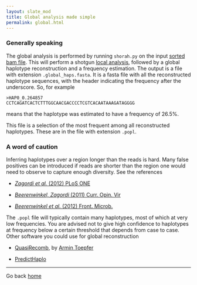 ```yaml
---
layout: slate_mod
title: Global analysis made simple
permalink: global.html 
---
```

### Generally speaking
The global analysis is performed by running `shorah.py` on the input [sorted
bam file](input.html). This will perform a shotgun [local analysis](local.html),
followed by a global haplotype reconstruction and a frequency estimation.
The output is a file with extension `.global_haps.fasta`. It is a fasta file
with all the reconstructed haplotype sequences, with the header indicating the
frequency after the underscore. So, for example

    >HAP0_0.264857
    CCTCAGATCACTCTTTGGCAACGACCCCTCGTCACAATAAAGATAGGGG

means that the haplotype was estimated to have a frequency of 26.5%.

This file is a selection of the most frequent among all reconstructed
haplotypes. These are in the file with extension `.popl`.

### A word of caution
Inferring haplotypes over a region longer than the reads is hard. Many false
positives can be introduced if reads are shorter than the region one would need
to observe to capture enough diversity. See the references

- [_Zagordi et al._ (2012) PLoS ONE][zagordi2012]

- [_Beerenwinkel, Zagordi_ (2011) Curr. Opin. Vir][beerenwinkel2011]

- [_Beerenwinkel et al._ (2012) Front. Microb.][beerenwinkel2012]


The `.popl` file will typically contain many haplotypes, most of which at
very low frequencies. You are advised not to give high confidence to
haplotypes at frequency below a certain threshold that depends from case
to case. Other software you could use for global reconstruction

- [QuasiRecomb](http://www.bsse.ethz.ch/cbg/software/quasirecomb),
  by [Armin Toepfer](https://github.com/armintoepfer)

- [PredictHaplo](http://bmda.cs.unibas.ch/HivHaploTyper/index.html)

[zagordi2012]: http://dx.doi.org/10.1371/journal.pone.0047046 "PLoS ONE"
[beerenwinkel2011]: http://dx.doi.org/10.1016/j.coviro.2011.07.008 "Curr. Opin Vir."
[beerenwinkel2012]: http://dx.doi.org/10.3389/fmicb.2012.00329 "Front. Microb."

---

Go back [home](index.html)
